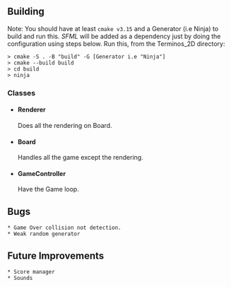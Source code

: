 ## Building
Note: You should have at least `cmake v3.15` and a Generator (i.e Ninja) to build and run this. *SFML* will be added as a dependency just by doing the configuration using steps below.
Run this, from the Terminos_2D directory:

	> cmake -S . -B "build" -G [Generator i.e "Ninja"]
 	> cmake --build build
	> cd build
 	> ninja

### Classes
* #### Renderer
	Does all the rendering on Board.
* #### Board
	Handles all the game except the rendering.
* #### GameController
	Have the Game loop.


## Bugs
```
* Game Over collision not detection.
* Weak random generator
```

## Future Improvements
```
* Score manager
* Sounds
```
